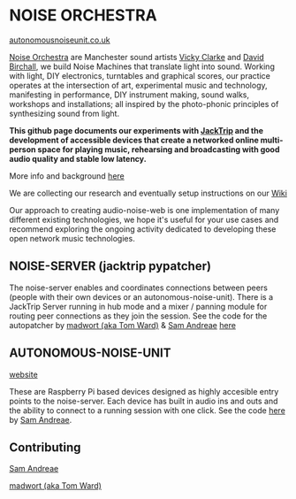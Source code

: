 # NOISE ORCHESTRA

[autonomousnoiseunit.co.uk](https://autonomousnoiseunit.co.uk/home)

[Noise Orchestra](https://noiseorchestra.org/) are Manchester sound artists [Vicky Clarke](https://vickyclarke.org/about/) and [David Birchall](https://davidmbirchall.com/), we build Noise Machines that translate light into sound.  Working with light, DIY electronics, turntables and graphical scores, our practice operates at the intersection of art, experimental music and technology, manifesting in performance, DIY instrument making, sound walks, workshops and installations; all inspired by the photo-phonic principles of synthesizing sound from light.

**This github page documents our experiments with [JackTrip](https://github.com/jacktrip/jacktrip) and the development of accessible devices that create a networked online multi-person space for playing music, rehearsing and broadcasting with good audio quality and stable low latency.**

More info and background [here](https://noiseorchestra.org/2020/06/22/announcing-rd-project-for-playing-music-online-together/)

We are collecting our research and eventually setup instructions on our [Wiki](https://github.com/noiseorchestra/noise-audio-web/wiki)

Our approach to creating audio-noise-web is one implementation of many different existing technologies, we hope it's useful for your use cases and recommend exploring the ongoing activity dedicated to developing these open network music technologies.

## NOISE-SERVER (jacktrip pypatcher)

The noise-server enables and coordinates connections between peers (people with their own devices or an autonomous-noise-unit). There is a  JackTrip Server running in hub mode and a mixer / panning module for routing peer connections as they join the session. See the code for the autopatcher by [madwort (aka Tom Ward)](https://github.com/madwort) & [Sam Andreae](https://github.com/sandreae) [here](https://github.com/noiseorchestra/jacktrip_pypatcher)


## AUTONOMOUS-NOISE-UNIT

[website](https://autonomousnoiseunit.co.uk)

These are Raspberry Pi based devices designed as highly accesible entry points to the noise-server. Each device has built in audio ins and outs and the ability to connect to a running session with one click. See the code [here](https://github.com/noiseorchestra/autonomous-noise-unit) by [Sam Andreae](https://www.samandreae.com).


## Contributing
[Sam Andreae](https://www.samandreae.com)

[madwort (aka Tom Ward)](https://github.com/madwort)
